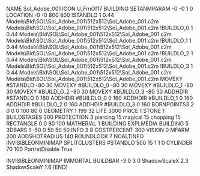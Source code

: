 NAME Sol_Adobe_001
ICON U_FrnOf17
BUILDING
SETANMPARAM -0 -0 1 0
LOCATION -0 -0 800 800
!STANDLO      1 0.44 Models\Bld\SOL\Sol_Adobe_001\512x512\Sol_Adobe_001.c2m Models\Bld\SOL\Sol_Adobe_001\512x512\Sol_Adobe_001.c2m 
!BUILDLO_0    1 0.44 Models\Bld\SOL\Sol_Adobe_001\512x512\Sol_Adobe_001.c2m Models\Bld\SOL\Sol_Adobe_001\512x512\Sol_Adobe_001.c2m 
!BUILDLO_1    1 0.44 Models\Bld\SOL\Sol_Adobe_001\512x512\Sol_Adobe_001.c2m Models\Bld\SOL\Sol_Adobe_001\512x512\Sol_Adobe_001.c2m 
!BUILDLO_2    1 0.44 Models\Bld\SOL\Sol_Adobe_001\512x512\Sol_Adobe_001.c2m Models\Bld\SOL\Sol_Adobe_001\512x512\Sol_Adobe_001.c2m 
!BUILDLO_3    1 0.44 Models\Bld\SOL\Sol_Adobe_001\512x512\Sol_Adobe_001.c2m Models\Bld\SOL\Sol_Adobe_001\512x512\Sol_Adobe_001.c2m 
MOVEXY #STANDLO   -80 30
MOVEXY #BUILDLO_0 -80 30
MOVEXY #BUILDLO_1 -80 30
MOVEXY #BUILDLO_2 -80 30
MOVEXY #BUILDLO_3 -80 30
ADDHDIR #STANDLO 0 160
ADDHDIR #BUILDLO_0 0 160
ADDHDIR #BUILDLO_1 0 160
ADDHDIR #BUILDLO_2 0 160
ADDHDIR #BUILDLO_3 0 160
BORNPOINTS3 2 0 0 0 100 80 0
GEOMETRY 1 199 32
LIFE     3000
PRICE 1 STONE 1
BUILDSTAGES 300
PROTECTION 3 piercing 15 magical 15 chopping 15
RECTANGLE    0 0 80 100
MATHERIAL 1 BUILDING
EXPLMEDIA BUILDING 5
3DBARS 1 -50 0 50 50 50
INFO 3 8
COSTPERCENT 300
VISION 0
MFARM 200
ADDSHOTRADIUS 140
ROUNDLOCK 7
NOALTINFO
INVISIBLEONMINIMAP
SPLITCLUSTERS #STANDLO 500 15 1 1 0
CYLINDER 70 100
PortretDisable True

INVISIBLEONMINIMAP
IMMORTAL
BUILDBAR -3 0 3 0
ShadowScaleX 2.3
ShadowScaleY 1.6
[END]
